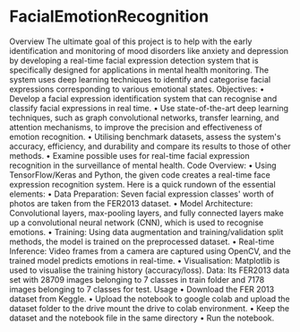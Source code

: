 # FacialEmotionRecognition
Overview
The ultimate goal of this project is to help with the early identification and monitoring of mood disorders like anxiety and depression by developing a real-time facial expression detection system that is specifically designed for applications in mental health monitoring. The system uses deep learning techniques to identify and categorise facial expressions corresponding to various emotional states.
Objectives:
•	Develop a facial expression identification system that can recognise and classify facial expressions in real time.
•	Use state-of-the-art deep learning techniques, such as graph convolutional networks, transfer learning, and attention mechanisms, to improve the precision and effectiveness of emotion recognition.
•	Utilising benchmark datasets, assess the system's accuracy, efficiency, and durability and compare its results to those of other methods.
•	Examine possible uses for real-time facial expression recognition in the surveillance of mental health.
Code Overview:
•	Using TensorFlow/Keras and Python, the given code creates a real-time face expression recognition system. Here is a quick rundown of the essential elements:
•	Data Preparation: Seven facial expression classes' worth of photos are taken from the FER2013 dataset.
•	Model Architecture: Convolutional layers, max-pooling layers, and fully connected layers make up a convolutional neural network (CNN), which is used to recognise emotions.
•	Training: Using data augmentation and training/validation split methods, the model is trained on the preprocessed dataset.
•	Real-time Inference: Video frames from a camera are captured using OpenCV, and the trained model predicts emotions in real-time.
•	Visualisation: Matplotlib is used to visualise the training history (accuracy/loss).
Data:
Its FER2013 data set with 28709 images belonging to 7 classes in train folder and 7178 images belonging to 7 classes for test.
Usage
•	Download the FER 2013 dataset from Keggle.
•	Upload the notebook to google colab and upload the dataset folder to the drive
mount the drive to colab environment.
•	Keep the dataset and the notebook file in the same directory
•	Run the notebook.

